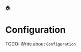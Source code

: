 <!--startTocHeader-->
[🏠](README.md)
# Configuration
<!--endTocHeader-->

TODO: Write about `Configuration`

<!--startTocSubTopic-->
<!--endTocSubTopic-->